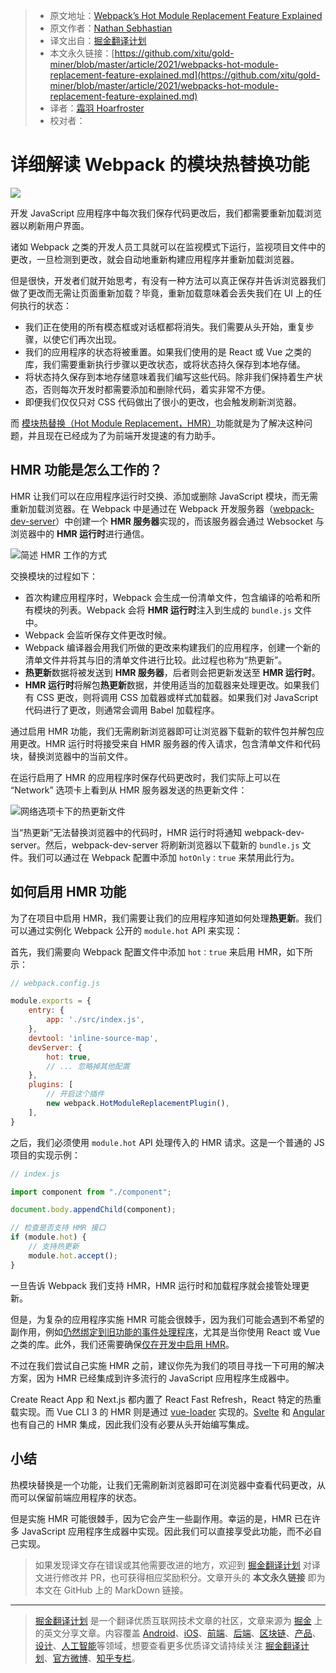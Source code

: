 > * 原文地址：[Webpack’s Hot Module Replacement Feature Explained](https://blog.bitsrc.io/webpacks-hot-module-replacement-feature-explained-43c13b169986)
> * 原文作者：[Nathan Sebhastian](https://medium.com/@nathansebhastian)
> * 译文出自：[掘金翻译计划](https://github.com/xitu/gold-miner)
> * 本文永久链接：[https://github.com/xitu/gold-miner/blob/master/article/2021/webpacks-hot-module-replacement-feature-explained.md](https://github.com/xitu/gold-miner/blob/master/article/2021/webpacks-hot-module-replacement-feature-explained.md)
> * 译者：[霜羽 Hoarfroster](https://github.com/PassionPenguin)
> * 校对者：

# 详细解读 Webpack 的模块热替换功能

![](https://cdn-images-1.medium.com/max/2024/1*q3OLOdT-Ep86tfnvugnabw.png)

开发 JavaScript 应用程序中每次我们保存代码更改后，我们都需要重新加载浏览器以刷新用户界面。

诸如 Webpack 之类的开发人员工具就可以在监视模式下运行，监视项目文件中的更改，一旦检测到更改，就会自动地重新构建应用程序并重新加载浏览器。

但是很快，开发者们就开始思考，有没有一种方法可以真正保存并告诉浏览器我们做了更改而无需让页面重新加载？毕竟，重新加载意味着会丢失我们在 UI 上的任何执行的状态：

* 我们正在使用的所有模态框或对话框都将消失。我们需要从头开始，重复步骤，以使它们再次出现。
* 我们的应用程序的状态将被重置。如果我们使用的是 React 或 Vue 之类的库，我们需要重新执行步骤以更改状态，或将状态持久保存到本地存储。
* 将状态持久保存到本地存储意味着我们编写这些代码。除非我们保持着生产状态，否则每次开发时都需要添加和删除代码，着实非常不方便。
* 即便我们仅仅只对 CSS 代码做出了很小的更改，也会触发刷新浏览器。

而 [模块热替换（Hot Module Replacement，HMR）](https://webpack.js.org/concepts/hot-module-replacement/)功能就是为了解决这种问题，并且现在已经成为了为前端开发提速的有力助手。

## HMR 功能是怎么工作的？

HMR 让我们可以在应用程序运行时交换、添加或删除 JavaScript 模块，而无需重新加载浏览器。在 Webpack 中是通过在 Webpack 开发服务器（[webpack-dev-server](https://github.com/webpack/webpack-dev-server)）中创建一个 **HMR 服务器**实现的，而该服务器会通过 Websocket 与浏览器中的 **HMR 运行时**进行通信。

![简述 HMR 工作的方式](https://cdn-images-1.medium.com/max/3840/1*UGYFDKGrQF6ID3CofCHUwg.png)

交换模块的过程如下：

* 首次构建应用程序时，Webpack 会生成一份清单文件，包含编译的哈希和所有模块的列表。Webpack 会将 **HMR 运行时**注入到生成的 `bundle.js` 文件中。
* Webpack 会监听保存文件更改时候。
* Webpack 编译器会用我们所做的更改来构建我们的应用程序，创建一个新的清单文件并将其与旧的清单文件进行比较。此过程也称为“热更新”。
* **热更新**数据将被发送到 **HMR 服务器**，后者则会把更新发送至 **HMR 运行时**。
* **HMR 运行时**将解包**热更新**数据，并使用适当的加载器来处理更改。如果我们有 CSS 更改，则将调用 CSS 加载器或样式加载器。如果我们对 JavaScript 代码进行了更改，则通常会调用 Babel 加载程序。

通过启用 HMR 功能，我们无需刷新浏览器即可让浏览器下载新的软件包并解包应用更改。HMR 运行时将接受来自 HMR 服务器的传入请求，包含清单文件和代码块，替换浏览器中的当前文件。

在运行启用了 HMR 的应用程序时保存代码更改时，我们实际上可以在 “Network” 选项卡上看到从 HMR 服务器发送的热更新文件：

![网络选项卡下的热更新文件](https://cdn-images-1.medium.com/max/2880/1*phxmgjIC0OrLPZVFsWlvyA.png)

当“热更新”无法替换浏览器中的代码时，HMR 运行时将通知 webpack-dev-server。然后，webpack-dev-server 将刷新浏览器以下载新的 `bundle.js` 文件。我们可以通过在 Webpack 配置中添加 `hotOnly：true` 来禁用此行为。

## 如何启用 HMR 功能

为了在项目中启用 HMR，我们需要让我们的应用程序知道如何处理**热更新**。我们可以通过实例化 Webpack 公开的 `module.hot` API 来实现：

首先，我们需要向 Webpack 配置文件中添加 `hot：true` 来启用 HMR，如下所示：

```js
// webpack.config.js

module.exports = {
    entry: {
        app: './src/index.js',
    },
    devtool: 'inline-source-map',
    devServer: {
        hot: true,
        // ... 忽略掉其他配置
    },
    plugins: [
        // 开启这个插件
        new webpack.HotModuleReplacementPlugin(),
    ],
}
```

之后，我们必须使用 `module.hot` API 处理传入的 HMR 请求。这是一个普通的 JS 项目的实现示例：

```js
// index.js

import component from "./component";

document.body.appendChild(component);

// 检查是否支持 HMR 接口
if (module.hot) {
    // 支持热更新
    module.hot.accept();
}
```

一旦告诉 Webpack 我们支持 HMR，HMR 运行时和加载程序就会接管处理更新。

但是，为复杂的应用程序实施 HMR 可能会很棘手，因为我们可能会遇到不希望的副作用，例如[仍然绑定到旧功能的事件处理程序](https://webpack.js.org/guides/hot-module-replacement/＃enabling-hmr)，尤其是当你使用 React 或 Vue 之类的库。此外，我们还需要确保[仅在开发中启用 HMR](https://webpack.js.org/guides/production/)。

不过在我们尝试自己实施 HMR 之前，建议你先为我们的项目寻找一下可用的解决方案，因为 HMR 已经集成到许多流行的 JavaScript 应用程序生成器中。

Create React App 和 Next.js 都内置了 React Fast Refresh，React 特定的热重载实现。而 Vue CLI 3 的 HMR 则是通过 [vue-loader](https://github.com/vuejs/vue-loader) 实现的。[Svelte](https://github.com/sveltejs/svelte-loader) 和 [Angular](https://github.com/PatrickJS/angular-hmr) 也有自己的 HMR 集成，因此我们没有必要从头开始编写集成。

## 小结

热模块替换是一个功能，让我们无需刷新浏览器即可在浏览器中查看代码更改，从而可以保留前端应用程序的状态。

但是实施 HMR 可能很棘手，因为它会产生一些副作用。幸运的是，HMR 已在许多 JavaScript 应用程序生成器中实现。因此我们可以直接享受此功能，而不必自己实现。

> 如果发现译文存在错误或其他需要改进的地方，欢迎到 [掘金翻译计划](https://github.com/xitu/gold-miner) 对译文进行修改并 PR，也可获得相应奖励积分。文章开头的 **本文永久链接** 即为本文在 GitHub 上的 MarkDown 链接。

---

> [掘金翻译计划](https://github.com/xitu/gold-miner) 是一个翻译优质互联网技术文章的社区，文章来源为 [掘金](https://juejin.im) 上的英文分享文章。内容覆盖 [Android](https://github.com/xitu/gold-miner#android)、[iOS](https://github.com/xitu/gold-miner#ios)、[前端](https://github.com/xitu/gold-miner#前端)、[后端](https://github.com/xitu/gold-miner#后端)、[区块链](https://github.com/xitu/gold-miner#区块链)、[产品](https://github.com/xitu/gold-miner#产品)、[设计](https://github.com/xitu/gold-miner#设计)、[人工智能](https://github.com/xitu/gold-miner#人工智能)等领域，想要查看更多优质译文请持续关注 [掘金翻译计划](https://github.com/xitu/gold-miner)、[官方微博](http://weibo.com/juejinfanyi)、[知乎专栏](https://zhuanlan.zhihu.com/juejinfanyi)。
